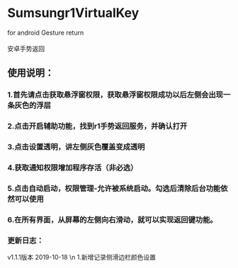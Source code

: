 # Sumsungr1VirtualKey
for android Gesture return 
<br><br>安卓手势返回

## **使用说明：**

### 1.首先请点击获取悬浮窗权限，获取悬浮窗权限成功以后左侧会出现一条灰色的浮层
### 2.点击开启辅助功能，找到r1手势返回服务，并确认打开
### 3.点击设置透明，讲左侧灰色覆盖变成透明
### 4.获取通知权限增加程序存活（非必选）
### 5.点击自动启动，权限管理-允许被系统启动。勾选后清除后台功能依然可以使用
### 6.在所有界面，从屏幕的左侧向右滑动，就可以实现返回键功能。


### 更新日志：

v1.1.1版本  2019-10-18 \n
1.新增记录侧滑边栏颜色设置
